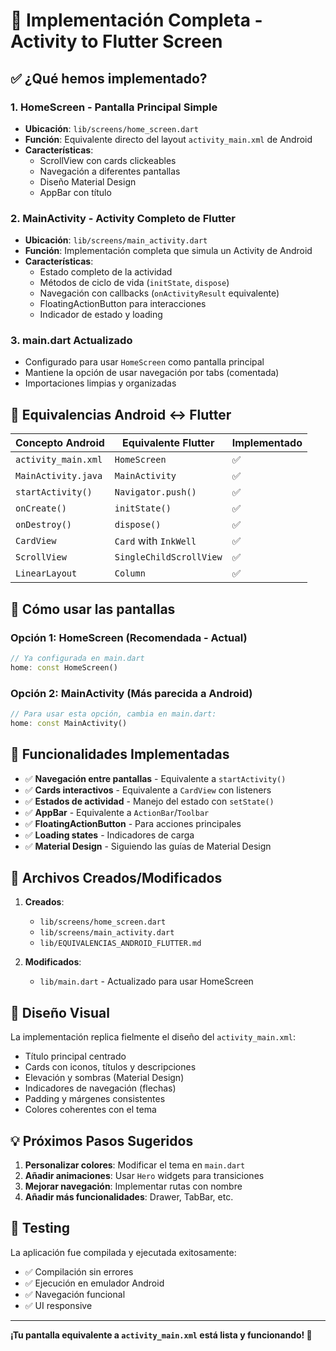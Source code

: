 # 📱 Implementación Completa - Activity to Flutter Screen

## ✅ ¿Qué hemos implementado?

### 1. **HomeScreen** - Pantalla Principal Simple
- **Ubicación**: `lib/screens/home_screen.dart`
- **Función**: Equivalente directo del layout `activity_main.xml` de Android
- **Características**:
  - ScrollView con cards clickeables
  - Navegación a diferentes pantallas
  - Diseño Material Design
  - AppBar con título

### 2. **MainActivity** - Activity Completo de Flutter
- **Ubicación**: `lib/screens/main_activity.dart` 
- **Función**: Implementación completa que simula un Activity de Android
- **Características**:
  - Estado completo de la actividad
  - Métodos de ciclo de vida (`initState`, `dispose`)
  - Navegación con callbacks (`onActivityResult` equivalente)
  - FloatingActionButton para interacciones
  - Indicador de estado y loading

### 3. **main.dart Actualizado**
- Configurado para usar `HomeScreen` como pantalla principal
- Mantiene la opción de usar navegación por tabs (comentada)
- Importaciones limpias y organizadas

## 🔄 Equivalencias Android ↔ Flutter

| Concepto Android | Equivalente Flutter | Implementado |
|------------------|---------------------|--------------|
| `activity_main.xml` | `HomeScreen` | ✅ |
| `MainActivity.java` | `MainActivity` | ✅ |
| `startActivity()` | `Navigator.push()` | ✅ |
| `onCreate()` | `initState()` | ✅ |
| `onDestroy()` | `dispose()` | ✅ |
| `CardView` | `Card` with `InkWell` | ✅ |
| `ScrollView` | `SingleChildScrollView` | ✅ |
| `LinearLayout` | `Column` | ✅ |

## 🚀 Cómo usar las pantallas

### Opción 1: HomeScreen (Recomendada - Actual)
```dart
// Ya configurada en main.dart
home: const HomeScreen()
```

### Opción 2: MainActivity (Más parecida a Android)
```dart
// Para usar esta opción, cambia en main.dart:
home: const MainActivity()
```

## 🎯 Funcionalidades Implementadas

- ✅ **Navegación entre pantallas** - Equivalente a `startActivity()`
- ✅ **Cards interactivos** - Equivalente a `CardView` con listeners
- ✅ **Estados de actividad** - Manejo del estado con `setState()`
- ✅ **AppBar** - Equivalente a `ActionBar`/`Toolbar`
- ✅ **FloatingActionButton** - Para acciones principales
- ✅ **Loading states** - Indicadores de carga
- ✅ **Material Design** - Siguiendo las guías de Material Design

## 📝 Archivos Creados/Modificados

1. **Creados**:
   - `lib/screens/home_screen.dart`
   - `lib/screens/main_activity.dart`
   - `lib/EQUIVALENCIAS_ANDROID_FLUTTER.md`

2. **Modificados**:
   - `lib/main.dart` - Actualizado para usar HomeScreen

## 🎨 Diseño Visual

La implementación replica fielmente el diseño del `activity_main.xml`:
- Título principal centrado
- Cards con iconos, títulos y descripciones
- Elevación y sombras (Material Design)
- Indicadores de navegación (flechas)
- Padding y márgenes consistentes
- Colores coherentes con el tema

## 💡 Próximos Pasos Sugeridos

1. **Personalizar colores**: Modificar el tema en `main.dart`
2. **Añadir animaciones**: Usar `Hero` widgets para transiciones
3. **Mejorar navegación**: Implementar rutas con nombre
4. **Añadir más funcionalidades**: Drawer, TabBar, etc.

## 🔧 Testing

La aplicación fue compilada y ejecutada exitosamente:
- ✅ Compilación sin errores
- ✅ Ejecución en emulador Android
- ✅ Navegación funcional
- ✅ UI responsive

---

**¡Tu pantalla equivalente a `activity_main.xml` está lista y funcionando! 🎉**